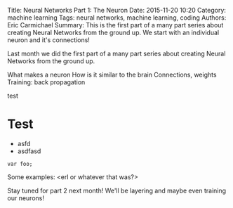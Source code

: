 Title: Neural Networks Part 1: The Neuron
Date: 2015-11-20 10:20
Category: machine learning
Tags: neural networks, machine learning, coding
Authors: Eric Carmichael
Summary: This is the first part of a many part series about creating Neural Networks from the ground up. We start with an individual neuron and it's connections!



Last month we did the first part of a many part series about creating Neural Networks from the ground up. <cont>

What makes a neuron <cont>
How is it similar to the brain <cont>
Connections, weights <cont>
Training: back propagation <cont>



test

# Test

 * asfd
 * asdfasd

 ```
 var foo;
 ```


Some examples:
<javascript>
<ruby>
<erl or whatever that was?>
<python>

Stay tuned for part 2 next month! We'll be layering and maybe even training our neurons!
